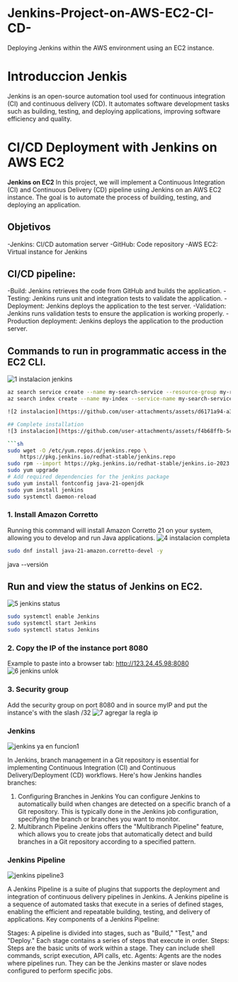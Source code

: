 # Jenkins-Project-on-AWS-EC2-CI-CD-
Deploying Jenkins within the AWS environment using an EC2 instance.

# Introduccion Jenkis
Jenkins is an open-source automation tool used for continuous integration (CI) and continuous delivery (CD). It automates software development tasks such as building, testing, and deploying applications, improving software efficiency and quality.

# CI/CD Deployment with Jenkins on AWS EC2

**Jenkins on EC2** In this project, we will implement a Continuous Integration (CI) and Continuous Delivery (CD) pipeline using Jenkins on an AWS EC2 instance. The goal is to automate the process of building, testing, and deploying an application.

## Objetivos
-Jenkins: CI/CD automation server
-GitHub: Code repository
-AWS EC2: Virtual instance for Jenkins
## CI/CD pipeline:
-Build: Jenkins retrieves the code from GitHub and builds the application.
-Testing: Jenkins runs unit and integration tests to validate the application.
-Deployment: Jenkins deploys the application to the test server.
-Validation: Jenkins runs validation tests to ensure the application is working properly.
-Production deployment: Jenkins deploys the application to the production server.


## Commands to run in programmatic access in the EC2 CLI.
![1 instalacion jenkins](https://github.com/user-attachments/assets/4c458705-b496-4d0e-bdf0-b17d3a83efc8)

```bash
az search service create --name my-search-service --resource-group my-resource-group --sku Standard
az search index create --name my-index --service-name my-search-service --fields "title, content"

![2 instalacion](https://github.com/user-attachments/assets/d6171a94-a305-487d-9975-4581fe53f0ba)

## Complete installation
![3 instalacion](https://github.com/user-attachments/assets/f4b68ffb-5e0d-4ca4-b1a9-5b73e7d3852b)

```sh
sudo wget -O /etc/yum.repos.d/jenkins.repo \
    https://pkg.jenkins.io/redhat-stable/jenkins.repo
sudo rpm --import https://pkg.jenkins.io/redhat-stable/jenkins.io-2023.key
sudo yum upgrade
# Add required dependencies for the jenkins package
sudo yum install fontconfig java-21-openjdk
sudo yum install jenkins
sudo systemctl daemon-reload
```

### 1. Install Amazon Corretto
Running this command will install Amazon Corretto 21 on your system, allowing you to develop and run Java applications.
![4 instalacion completa](https://github.com/user-attachments/assets/cedf0c49-7cec-41e3-b32d-d4f5a5110210)

```sh
sudo dnf install java-21-amazon.corretto-devel -y
```
java --versión

## Run and view the status of Jenkins on EC2.
![5 jenkins status](https://github.com/user-attachments/assets/1ef13939-a6fe-4876-bb55-410b228bd0f7)

```sh
sudo systemctl enable Jenkins
sudo systemctl start Jenkins
sudo systemctl status Jenkins
```

### 2. Copy the IP of the instance port 8080
Example to paste into a browser tab: http://123.24.45.98:8080
![6 jenkins unlok](https://github.com/user-attachments/assets/dc1d810c-acb0-4321-a546-95c0372df1c2)


### 3. Security group
Add the security group on port 8080 and in source myIP and put the instance's with the slash /32
![7 agregar la regla ip](https://github.com/user-attachments/assets/7338d398-f5b6-4f4e-a985-6d5b2e9099d6)


### Jenkins
![jenkins ya en funcion1](https://github.com/user-attachments/assets/8818d666-f0c0-46b5-b92f-b45b9bbaf97d)

In Jenkins, branch management in a Git repository is essential for implementing Continuous Integration (CI) and Continuous Delivery/Deployment (CD) workflows. Here's how Jenkins handles branches:
1. Configuring Branches in Jenkins
You can configure Jenkins to automatically build when changes are detected on a specific branch of a Git repository. This is typically done in the Jenkins job configuration, specifying the branch or branches you want to monitor.
2. Multibranch Pipeline
Jenkins offers the "Multibranch Pipeline" feature, which allows you to create jobs that automatically detect and build branches in a Git repository according to a specified pattern.


### Jenkins Pipeline
![jenkins pipeline3](https://github.com/user-attachments/assets/93584ac4-eedb-4c35-990e-2049afa8d7c2)

A Jenkins Pipeline is a suite of plugins that supports the deployment and integration of continuous delivery pipelines in Jenkins. A Jenkins pipeline is a sequence of automated tasks that execute in a series of defined stages, enabling the efficient and repeatable building, testing, and delivery of applications.
Key components of a Jenkins Pipeline:

Stages: A pipeline is divided into stages, such as "Build," "Test," and "Deploy." Each stage contains a series of steps that execute in order.
Steps: Steps are the basic units of work within a stage. They can include shell commands, script execution, API calls, etc.
Agents: Agents are the nodes where pipelines run. They can be the Jenkins master or slave nodes configured to perform specific jobs.
